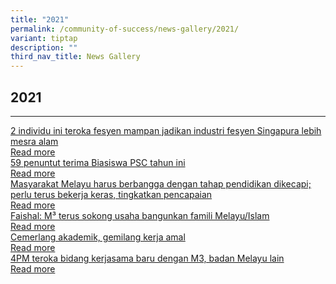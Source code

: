 ```yaml
---
title: "2021"
permalink: /community-of-success/news-gallery/2021/
variant: tiptap
description: ""
third_nav_title: News Gallery
---
```

<h2>2021</h2><hr><p></p><div class="isomer-card-grid"><a rel="noopener noreferrer nofollow" href="https://berita.mediacorp.sg/gaya-hidup/2-individu-ini-teroka-fesyen-mampan-jadikan-industri-fesyen-46406" class="isomer-card"><div class="isomer-card-body"><div class="isomer-card-title">2 individu ini teroka fesyen mampan jadikan industri fesyen Singapura lebih mesra alam</div><div class="isomer-card-link">Read more</div></div></a><a rel="noopener noreferrer nofollow" href="https://berita.mediacorp.sg/singapura/59-penuntut-terima-biasiswa-psc-tahun-ini-18481" class="isomer-card"><div class="isomer-card-body"><div class="isomer-card-title">59 penuntut terima Biasiswa PSC tahun ini</div><div class="isomer-card-link">Read more</div></div></a><a rel="noopener noreferrer nofollow" href="https://berita.mediacorp.sg/singapura/masyarakat-melayu-harus-berbangga-dengan-tahap-pendidikan-26271" class="isomer-card"><div class="isomer-card-body"><div class="isomer-card-title">Masyarakat Melayu harus berbangga dengan tahap pendidikan dikecapi; perlu terus bekerja keras, tingkatkan pencapaian</div><div class="isomer-card-link">Read more</div></div></a><a rel="noopener noreferrer nofollow" href="https://www.beritaharian.sg/setempat/faishal-m%C2%B3-terus-sokong-usaha-bangunkan-famili-melayuislam" class="isomer-card"><div class="isomer-card-body"><div class="isomer-card-title">Faishal: M³ terus sokong usaha bangunkan famili Melayu/Islam</div><div class="isomer-card-link">Read more</div></div></a><a rel="noopener noreferrer nofollow" href="https://www.beritaharian.sg/setempat/cemerlang-akademik-gemilang-kerja-amal" class="isomer-card"><div class="isomer-card-body"><div class="isomer-card-title">Cemerlang akademik, gemilang kerja amal</div><div class="isomer-card-link">Read more</div></div></a><a rel="noopener noreferrer nofollow" href="https://www.beritaharian.sg/setempat/4pm-teroka-bidang-kerjasama-baru-dengan-m3-badan-melayu-lain" class="isomer-card"><div class="isomer-card-body"><div class="isomer-card-title">4PM teroka bidang kerjasama baru dengan M3, badan Melayu lain</div><div class="isomer-card-link">Read more</div></div></a></div><p></p>